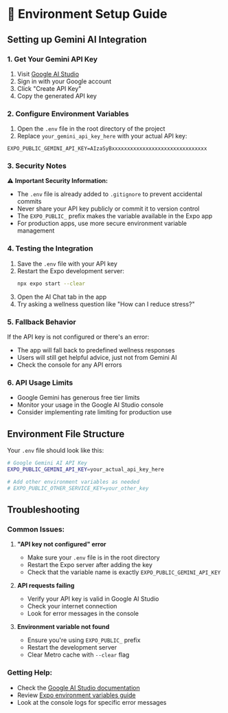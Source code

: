 # 🔑 Environment Setup Guide

## Setting up Gemini AI Integration

### 1. Get Your Gemini API Key

1. Visit [Google AI Studio](https://makersuite.google.com/app/apikey)
2. Sign in with your Google account
3. Click "Create API Key"
4. Copy the generated API key

### 2. Configure Environment Variables

1. Open the `.env` file in the root directory of the project
2. Replace `your_gemini_api_key_here` with your actual API key:

```
EXPO_PUBLIC_GEMINI_API_KEY=AIzaSyBxxxxxxxxxxxxxxxxxxxxxxxxxxxxxxx
```

### 3. Security Notes

⚠️ **Important Security Information:**

- The `.env` file is already added to `.gitignore` to prevent accidental commits
- Never share your API key publicly or commit it to version control
- The `EXPO_PUBLIC_` prefix makes the variable available in the Expo app
- For production apps, use more secure environment variable management

### 4. Testing the Integration

1. Save the `.env` file with your API key
2. Restart the Expo development server:
   ```bash
   npx expo start --clear
   ```
3. Open the AI Chat tab in the app
4. Try asking a wellness question like "How can I reduce stress?"

### 5. Fallback Behavior

If the API key is not configured or there's an error:
- The app will fall back to predefined wellness responses
- Users will still get helpful advice, just not from Gemini AI
- Check the console for any API errors

### 6. API Usage Limits

- Google Gemini has generous free tier limits
- Monitor your usage in the Google AI Studio console
- Consider implementing rate limiting for production use

## Environment File Structure

Your `.env` file should look like this:

```bash
# Google Gemini AI API Key
EXPO_PUBLIC_GEMINI_API_KEY=your_actual_api_key_here

# Add other environment variables as needed
# EXPO_PUBLIC_OTHER_SERVICE_KEY=your_other_key
```

## Troubleshooting

### Common Issues:

1. **"API key not configured" error**
   - Make sure your `.env` file is in the root directory
   - Restart the Expo server after adding the key
   - Check that the variable name is exactly `EXPO_PUBLIC_GEMINI_API_KEY`

2. **API requests failing**
   - Verify your API key is valid in Google AI Studio
   - Check your internet connection
   - Look for error messages in the console

3. **Environment variable not found**
   - Ensure you're using `EXPO_PUBLIC_` prefix
   - Restart the development server
   - Clear Metro cache with `--clear` flag

### Getting Help:

- Check the [Google AI Studio documentation](https://ai.google.dev/)
- Review [Expo environment variables guide](https://docs.expo.dev/guides/environment-variables/)
- Look at the console logs for specific error messages